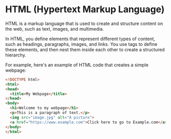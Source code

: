 <h1>HTML (Hypertext Markup Language)</h1>

HTML is a markup language that is used to create and structure content on the web, such as text, images, and multimedia.

In HTML, you define elements that represent different types of content, such as headings, paragraphs, images, and links.
You use tags to define these elements, and then nest them inside each other to create a structured hierarchy.

For example, here's an example of HTML code that creates a simple webpage:
```html
<!DOCTYPE html>
<html>
<head>
  <title>My Webpage</title>
</head>
<body>
  <h1>Welcome to my webpage</h1>
  <p>This is a paragraph of text.</p>
  <img src="image.jpg" alt="A picture">
  <a href="https://www.example.com">Click here to go to Example.com</a>
</body>
</html>
```